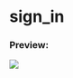 # sign_in

### Preview:

<img src="https://user-images.githubusercontent.com/104207781/168026458-c889ef5d-d6b9-4efd-b4cb-fb8acf52ae26.png">
